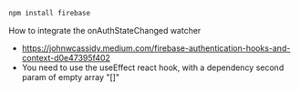 ```bash
npm install firebase
```

How to integrate the onAuthStateChanged watcher
  - https://johnwcassidy.medium.com/firebase-authentication-hooks-and-context-d0e47395f402
  - You need to use the useEffect react hook, with a dependency second param of empty array "[]"